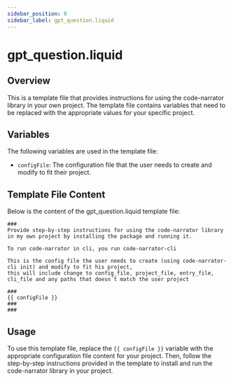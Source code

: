 ```yaml
---
sidebar_position: 0
sidebar_label: gpt_question.liquid
---
```


# gpt_question.liquid

## Overview

This is a template file that provides instructions for using the code-narrator library in your own project. The template file contains variables that need to be replaced with the appropriate values for your specific project.

## Variables

The following variables are used in the template file:

- `configFile`: The configuration file that the user needs to create and modify to fit their project.

## Template File Content

Below is the content of the gpt_question.liquid template file:

```
###
Provide step-by-step instructions for using the code-narrator library in my own project by installing the package and running it.

To run code-narrator in cli, you run code-narrator-cli

This is the config file the user needs to create (using code-narrator-cli init) and modify to fit his project,
this will include change to config_file, project_file, entry_file, cli_file and any paths that doesn´t match the user project

###
{{ configFile }}
###
###
```

## Usage

To use this template file, replace the `{{ configFile }}` variable with the appropriate configuration file content for your project. Then, follow the step-by-step instructions provided in the template to install and run the code-narrator library in your project.